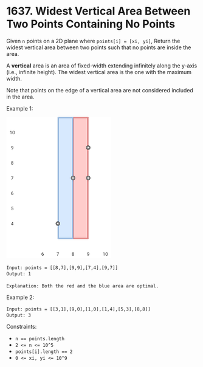 # 1637. Widest Vertical Area Between Two Points Containing No Points

Given `n` points on a 2D plane where `points[i] = [xi, yi]`, Return the widest vertical area between two points such that no points are inside the area.

A **vertical** area is an area of fixed-width extending infinitely along the y-axis (i.e., infinite height). The widest vertical area is the one with the maximum width.

Note that points on the edge of a vertical area are not considered included in the area.


Example 1:

![](example_1.png)

    Input: points = [[8,7],[9,9],[7,4],[9,7]]
    Output: 1

    Explanation: Both the red and the blue area are optimal.

Example 2:

    Input: points = [[3,1],[9,0],[1,0],[1,4],[5,3],[8,8]]
    Output: 3

Constraints:

- `n == points.length`
- `2 <= n <= 10^5`
- `points[i].length == 2`
- `0 <= xi, yi <= 10^9`

 